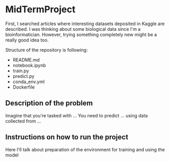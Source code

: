 # MidTermProject 

First, I searched articles where interesting datasets deposited in Kaggle are described. 
I was thinking about some biological data since I'm a bioinformatician. 
However, trying something completely new might be a really good idea too. 

Structure of the repository is following: 
* README.md
* notebook.ipynb
* train.py
* predict.py
* conda_env.yml
* Dockerfile


## Description of the problem

Imagine that you're tasked with ... 
You need to predict ... using data collected from  ... 

## Instructions on how to run the project

Here I'll talk about preparation of the environment for training and using the model 

